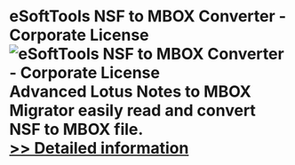 # eSoftTools NSF to MBOX Converter - Corporate License<br />![eSoftTools NSF to MBOX Converter - Corporate License](https://mycommerce.akamaized.net/api/pimages/P300877956/BIG/300877956.GIF)<br />Advanced Lotus Notes to MBOX Migrator easily read and convert NSF to MBOX file.<br />[>> Detailed information](https://secure.shareit.com/shareit/product.html?productid=300877956&affiliateid=200057808)
